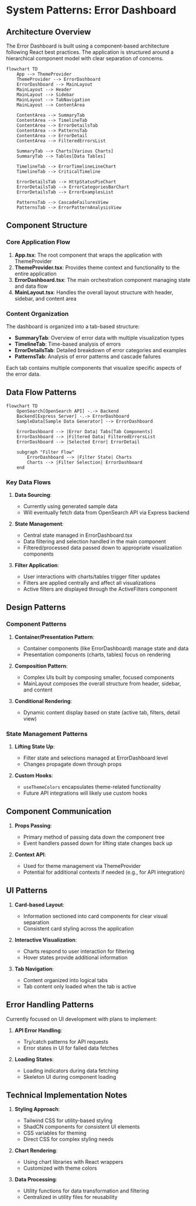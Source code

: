 # System Patterns: Error Dashboard

## Architecture Overview

The Error Dashboard is built using a component-based architecture following React best practices. The application is structured around a hierarchical component model with clear separation of concerns.

```mermaid
flowchart TD
    App --> ThemeProvider
    ThemeProvider --> ErrorDashboard
    ErrorDashboard --> MainLayout
    MainLayout --> Header
    MainLayout --> Sidebar
    MainLayout --> TabNavigation
    MainLayout --> ContentArea
    
    ContentArea --> SummaryTab
    ContentArea --> TimelineTab
    ContentArea --> ErrorDetailsTab
    ContentArea --> PatternsTab
    ContentArea --> ErrorDetail
    ContentArea --> FilteredErrorsList
    
    SummaryTab --> Charts[Various Charts]
    SummaryTab --> Tables[Data Tables]
    
    TimelineTab --> ErrorTimelineLineChart
    TimelineTab --> CriticalTimeline
    
    ErrorDetailsTab --> HttpStatusPieChart
    ErrorDetailsTab --> ErrorCategoriesBarChart
    ErrorDetailsTab --> ErrorExamplesList
    
    PatternsTab --> CascadeFailuresView
    PatternsTab --> ErrorPatternAnalysisView
```

## Component Structure

### Core Application Flow
1. **App.tsx**: The root component that wraps the application with ThemeProvider
2. **ThemeProvider.tsx**: Provides theme context and functionality to the entire application
3. **ErrorDashboard.tsx**: The main orchestration component managing state and data flow
4. **MainLayout.tsx**: Handles the overall layout structure with header, sidebar, and content area

### Content Organization

The dashboard is organized into a tab-based structure:

- **SummaryTab**: Overview of error data with multiple visualization types
- **TimelineTab**: Time-based analysis of errors
- **ErrorDetailsTab**: Detailed breakdown of error categories and examples
- **PatternsTab**: Analysis of error patterns and cascade failures

Each tab contains multiple components that visualize specific aspects of the error data.

## Data Flow Patterns

```mermaid
flowchart TD
    OpenSearch[OpenSearch API] -.-> Backend
    Backend[Express Server] -.-> ErrorDashboard
    SampleData[Sample Data Generator] --> ErrorDashboard
    
    ErrorDashboard --> |Error Data| Tabs[Tab Components]
    ErrorDashboard --> |Filtered Data| FilteredErrorsList
    ErrorDashboard --> |Selected Error| ErrorDetail
    
    subgraph "Filter Flow"
        ErrorDashboard --> |Filter State| Charts
        Charts --> |Filter Selection| ErrorDashboard
    end
```

### Key Data Flows

1. **Data Sourcing**: 
   - Currently using generated sample data
   - Will eventually fetch data from OpenSearch API via Express backend

2. **State Management**:
   - Central state managed in ErrorDashboard.tsx
   - Data filtering and selection handled in the main component
   - Filtered/processed data passed down to appropriate visualization components

3. **Filter Application**:
   - User interactions with charts/tables trigger filter updates
   - Filters are applied centrally and affect all visualizations
   - Active filters are displayed through the ActiveFilters component

## Design Patterns

### Component Patterns

1. **Container/Presentation Pattern**:
   - Container components (like ErrorDashboard) manage state and data
   - Presentation components (charts, tables) focus on rendering

2. **Composition Pattern**:
   - Complex UIs built by composing smaller, focused components
   - MainLayout composes the overall structure from header, sidebar, and content

3. **Conditional Rendering**:
   - Dynamic content display based on state (active tab, filters, detail view)

### State Management Patterns

1. **Lifting State Up**:
   - Filter state and selections managed at ErrorDashboard level
   - Changes propagate down through props

2. **Custom Hooks**:
   - `useThemeColors` encapsulates theme-related functionality
   - Future API integrations will likely use custom hooks

## Component Communication

1. **Props Passing**:
   - Primary method of passing data down the component tree
   - Event handlers passed down for lifting state changes back up

2. **Context API**:
   - Used for theme management via ThemeProvider
   - Potential for additional contexts if needed (e.g., for API integration)

## UI Patterns

1. **Card-based Layout**:
   - Information sectioned into card components for clear visual separation
   - Consistent card styling across the application

2. **Interactive Visualization**:
   - Charts respond to user interaction for filtering
   - Hover states provide additional information

3. **Tab Navigation**:
   - Content organized into logical tabs
   - Tab content only loaded when the tab is active

## Error Handling Patterns

Currently focused on UI development with plans to implement:

1. **API Error Handling**:
   - Try/catch patterns for API requests
   - Error states in UI for failed data fetches

2. **Loading States**:
   - Loading indicators during data fetching
   - Skeleton UI during component loading

## Technical Implementation Notes

1. **Styling Approach**:
   - Tailwind CSS for utility-based styling
   - ShadCN components for consistent UI elements
   - CSS variables for theming
   - Direct CSS for complex styling needs

2. **Chart Rendering**:
   - Using chart libraries with React wrappers
   - Customized with theme colors

3. **Data Processing**:
   - Utility functions for data transformation and filtering
   - Centralized in utility files for reusability
